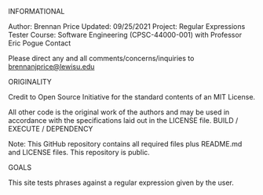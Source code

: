 INFORMATIONAL

Author: Brennan Price
Updated: 09/25/2021
Project: Regular Expressions Tester
Course: Software Engineering (CPSC-44000-001) with Professor Eric Pogue
Contact

Please direct any and all comments/concerns/inquiries to brennanjprice@lewisu.edu

ORIGINALITY

Credit to Open Source Initiative for the standard contents of an MIT License.

All other code is the original work of the authors and may be used in accordance with the specifications laid out in the LICENSE file.
BUILD / EXECUTE / DEPENDENCY

Note: This GitHub repository contains all
required files plus README.md and LICENSE files. This repository is public.

GOALS

This site tests phrases against a regular expression given by the user.